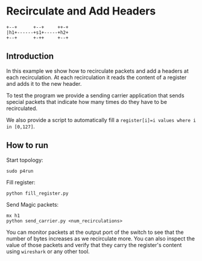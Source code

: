 # Recirculate and Add Headers


```
+--+      +--+     ++-+
|h1+------+s1+-----+h2+
+--+      +-++     +--+

```

## Introduction

In this example we show how to recirculate packets and add a headers at
each recirculation. At each recirculation it reads the content of a register
and adds it to the new header.

To test the program we provide a sending carrier application that sends
special packets that indicate how many times do they have to be recirculated.

We also provide a script to automatically fill a `register[i]=i values where
i in [0,127]`.


## How to run

Start topology:

```
sudo p4run
```

Fill register:

```
python fill_register.py
```

Send Magic packets:

```
mx h1
python send_carrier.py <num_recirculations>
```

You can monitor packets at the output port of the switch to see that
the number of bytes increases as we recirculate more. You can also inspect
the value of those packets and verify that they carry the register's content
using `wireshark` or any other tool.

